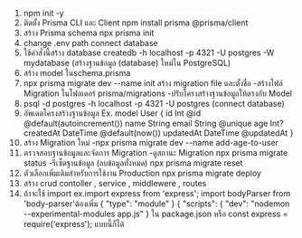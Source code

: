 1. npm init -y
2. ติดตั้ง Prisma CLI และ Client
npm install prisma @prisma/client
3. สร้าง Prisma schema
npx prisma init
4. change .env path connect database 
5. ใช้คำสั่งนี้สร้าง database createdb -h localhost -p 4321 -U postgres -W mydatabase (สร้างฐานข้อมูล (database) ใหม่ใน PostgreSQL)
6. สร้าง model ในschema.prisma 
7. npx prisma migrate dev --name init สร้าง migration file และตั้งชื่อ
-สร้างไฟล์ Migration ในโฟลเดอร์ prisma/migrations
-ปรับโครงสร้างฐานข้อมูลให้ตรงกับ Model
8. psql -d postgres -h localhost -p 4321 -U postgres (connect database)
9. อัพเดตโครงสร้างฐานข้อมูล 
Ex. model User {
  id        Int      @id @default(autoincrement())
  name      String
  email     String   @unique
  age       Int?
  createdAt DateTime @default(now())
  updatedAt DateTime @updatedAt
}
10. สร้าง Migration ใหม่
-npx prisma migrate dev --name add-age-to-user
11. ตรวจสอบฐานข้อมูลและจัดการ Migration
-ดูสถานะ Migration npx prisma migrate status
-รีเซ็ตฐานข้อมูล (ลบข้อมูลทั้งหมด) npx prisma migrate reset
12.  ตัวเลือกเพิ่มเติมสำหรับการใช้งาน Production
npx prisma migrate deploy
13. สร้าง crud contoller , service , middlewere , routes
14. ถ้าจะใช้ import ex.import express from 'express';
import bodyParser from 'body-parser'ต้องเพิ่ม 
{
  "type": "module"
}
{
  "scripts": {
    "dev": "nodemon --experimental-modules app.js"
  }
ใน package.json
หรือ 
const express = require('express');
แบบนี้ก็ได้